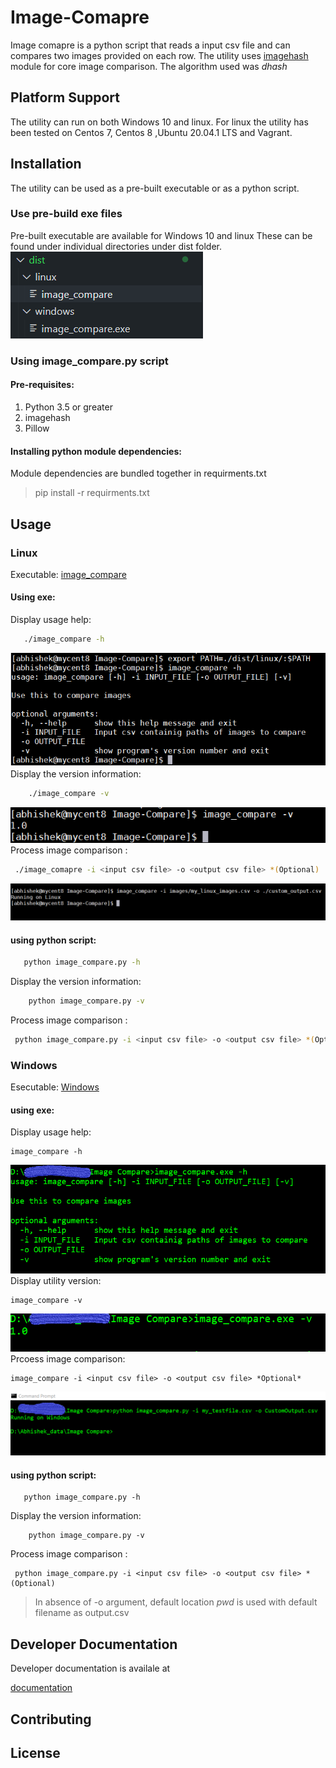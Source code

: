 # Image-Comapre

Image comapre is a python script that reads a input csv file and can compares two images provided on each row. 
The utility uses [imagehash](https://pypi.org/project/ImageHash/) module for core image comparison.
The algorithm used was *dhash*

## Platform Support
The utility can run on both Windows 10 and linux. 
For linux the utility has been tested on Centos 7, Centos 8 ,Ubuntu 20.04.1 LTS and Vagrant.
## Installation
The utility can be used as a pre-built executable or as a python script.
### Use pre-build exe files
Pre-built executable are available for Windows 10 and linux
These can be found under individual directories under dist folder. 
    ![distribution_dir_tree](resources/dist_dir_tree.png)


### Using image_compare.py script

#### Pre-requisites:
1. Python 3.5 or greater
2. imagehash
3. Pillow
#### Installing python module dependencies:
Module dependencies are  bundled together in requirments.txt
> pip install -r requirments.txt

## Usage

### Linux
Executable: [image_compare](./dist/linux/image_compare)
#### Using exe:
Display usage help:

```bash
   ./image_compare -h
```
![linux_help](./resources/linux_help.png)
Display the version information:
```bash 
    ./image_compare -v
```
![linux_help_version](./resources/linux_version.png)
Process image comparison :
```bash
 ./image_comapre -i <input csv file> -o <output csv file> *(Optional)
```
![linux_execute](./resources/linux_execute.png)
#### using python script:
```bash
   python image_compare.py -h
```

Display the version information:
```bash 
    python image_compare.py -v
```

Process image comparison :
```bash
 python image_compare.py -i <input csv file> -o <output csv file> *(Optional)
```
### Windows
Esecutable: [Windows](./dist/windows/image_compare.exe)
#### using exe:
Display usage help:
``` dos
image_compare -h
```
![windows_help](./resources/windows_help.png)
Display utility version:
```dos
image_compare -v
```
![windows_help_VERSION](./resources/windows_version.png)
Prcoess image comparison:
```dos
image_compare -i <input csv file> -o <output csv file> *Optional*
```
![windows_help_exec](./resources/windows_execution.png)

#### using python script:
```dos
   python image_compare.py -h
```
Display the version information:
```dos 
    python image_compare.py -v
```
Process image comparison :
```dos
 python image_compare.py -i <input csv file> -o <output csv file> *(Optional)
```


> In absence of -o argument, default location *pwd* is used with default filename as output.csv 

## Developer Documentation
Developer documentation is availale at

[documentation](./html/image_compare.html)

## Contributing

## License
